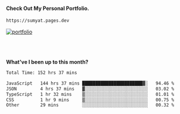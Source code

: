 #### Check Out My Personal Portfolio.
````bash
https://sumyat.pages.dev
````

<a href='https://sumyat.pages.dev/'>
    <img src='https://user-images.githubusercontent.com/108873224/211860821-15c31441-8db7-4fb7-8537-28a0c11e9408.png' alt='portfolio' align='center' />
</a>


<br />
<br />


<br />
<br />

**What've I been up to this month?**

<!--START_SECTION:waka-->

```txt
Total Time: 152 hrs 37 mins

JavaScript   144 hrs 37 mins ███████████████████████▓░   94.46 %
JSON         4 hrs 37 mins   ▓░░░░░░░░░░░░░░░░░░░░░░░░   03.02 %
TypeScript   1 hr 32 mins    ▒░░░░░░░░░░░░░░░░░░░░░░░░   01.01 %
CSS          1 hr 9 mins     ▒░░░░░░░░░░░░░░░░░░░░░░░░   00.75 %
Other        29 mins         ░░░░░░░░░░░░░░░░░░░░░░░░░   00.32 %
```

<!--END_SECTION:waka-->




